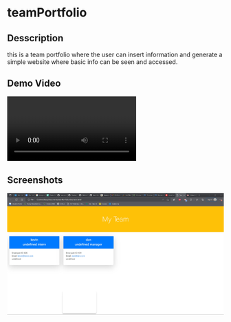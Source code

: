 # teamPortfolio

## Desscription
this is a team portfolio where the user can insert information and generate a simple website where basic info can be seen and accessed.

## Demo Video
![Watch the Video](./img_vid/Untitled_%20Jul%2024%2C%202022%203_05%20PM.webm)
## Screenshots
![Screen Shot](./img_vid/Screenshot%202022-07-24%20153040.jpg)